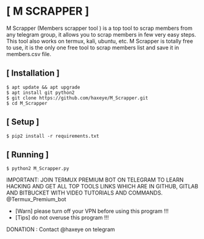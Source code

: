 # [ M SCRAPPER ]

M Scrapper (Members scrapper tool ) is a top tool to scrap members from any telegram group, it allows you to scrap members in few very easy steps. This tool also works on termux, kali, ubuntu, etc. M Scrapper is totally free to use, it is the only one free tool to scrap members list and save it in members.csv file.



## [ Installation ]
```
$ apt update && apt upgrade
$ apt install git python2
$ git clone https://github.com/haxeye/M_Scrapper.git
$ cd M_Scrapper
```

## [ Setup ]
```
$ pip2 install -r requirements.txt
```
## [ Running ]
```
$ python2 M_Scrapper.py
```

IMPORTANT: JOIN TERMUX PREMIUM BOT ON TELEGRAM TO LEARN HACKING AND GET ALL TOP TOOLS LINKS WHICH ARE IN GITHUB, GITLAB AND BITBUCKET WITH VIDEO TUTORIALS AND COMMANDS. @Termux_Premium_bot



* [Warn] please turn off your VPN before using this program !!!
* [Tips] do not overuse this program !!!


DONATION : Contact @haxeye on telegram
